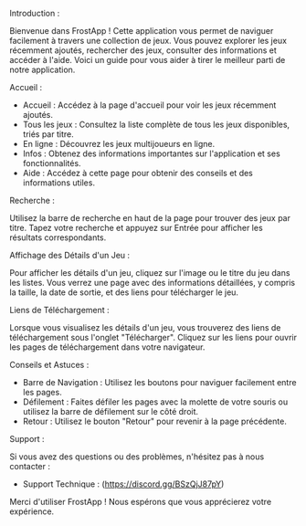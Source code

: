 
 Introduction :

Bienvenue dans FrostApp ! Cette application vous permet de naviguer facilement à travers une collection de jeux. Vous pouvez explorer les jeux récemment ajoutés, rechercher des jeux, consulter des informations et accéder à l'aide. Voici un guide pour vous aider à tirer le meilleur parti de notre application.


 Accueil :

- Accueil : Accédez à la page d'accueil pour voir les jeux récemment ajoutés.
- Tous les jeux : Consultez la liste complète de tous les jeux disponibles, triés par titre.
- En ligne : Découvrez les jeux multijoueurs en ligne.
- Infos : Obtenez des informations importantes sur l'application et ses fonctionnalités.
- Aide : Accédez à cette page pour obtenir des conseils et des informations utiles.


 Recherche :

Utilisez la barre de recherche en haut de la page pour trouver des jeux par titre. Tapez votre recherche et appuyez sur Entrée pour afficher les résultats correspondants.


 Affichage des Détails d'un Jeu :

Pour afficher les détails d'un jeu, cliquez sur l'image ou le titre du jeu dans les listes. Vous verrez une page avec des informations détaillées, y compris la taille, la date de sortie, et des liens pour télécharger le jeu.


 Liens de Téléchargement :

Lorsque vous visualisez les détails d'un jeu, vous trouverez des liens de téléchargement sous l'onglet "Télécharger". Cliquez sur les liens pour ouvrir les pages de téléchargement dans votre navigateur.


 Conseils et Astuces :

- Barre de Navigation : Utilisez les boutons pour naviguer facilement entre les pages.
- Défilement : Faites défiler les pages avec la molette de votre souris ou utilisez la barre de défilement sur le côté droit.
- Retour : Utilisez le bouton "Retour" pour revenir à la page précédente.


 Support :

Si vous avez des questions ou des problèmes, n'hésitez pas à nous contacter :

- Support Technique : (https://discord.gg/BSzQjJ87pY)

Merci d'utiliser FrostApp ! Nous espérons que vous apprécierez votre expérience.
